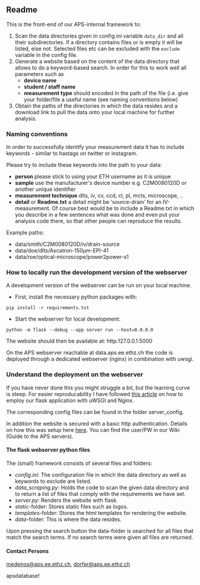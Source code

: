 ## Readme

This is the front-end of our APS-internal framework to:

1. Scan the data directories given in config.ini variable `data_dir` and all their subdirectories. If a directory contains files or is empty it will be listed, else not. Selected files etc can be excluded with the `exclude` variable in the config file.
2. Generate a website based on the content of the data directory that allows to do a keyword-based search. In order for this to work well all parameters such as
	* **device name**
	* **student / staff name**
	* **measurement type** should encoded in the path of the file (i.e. give your folder/file a useful name (see naming conventions below)
3. Obtain the paths of the directories in which the data resides and a download link to pull the data onto your local machine for further analysis.


### Naming conventions

In order to successfully identify your measurement data it has to include keywords - similar to hastags on twitter or instagram.

Please try to include these keywords into the path to your data:

* **person** please stick to using your ETH username as it is unique
* **sample** use the manufacturer's device number e.g. C2M0080120D or another unique identifier
* **measurement technique** dlts, iv, cv, ccd, cl, pl, mcts, microscope, ..
* **detail** or **Readme.txt** a detail might be 'source-drain' for an IV-measurement. Of course best would be to include a Readme.txt in which you describe in a few sentences what was done and even put your analysis code there, so that other people can reproduce the results.

Example paths:

* data/smith/C2M0080120D/iv/drain-source
* data/doe/dlts/Ascatron-150µm-EPI-41
* data/roe/optical-microscope/power2power-s1


### How to locally run the development version of the webserver
A development version of the webserver can be run on your local machine.

* First, install the necessary python packages with:

`pip install -r requirements.txt`

* Start the webserver for local development:

`python -m flask --debug --app server run --host=0.0.0.0`

The website should then be available at: http:127.0.0.1:5000

On the APS webserver reachable at data.aps.ee.ethz.ch the code is deployed through a dedicated webserver (nginx) in combination with uwsgi.

### Understand the deployment on the webserver
If you have never done this you might struggle a bit, but the learning curve is steep.
For easier reproducability I have followed [this article](https://www.digitalocean.com/community/tutorials/how-to-serve-flask-applications-with-uswgi-and-nginx-on-ubuntu-18-04) on how to employ our flask application with uWSGI and Nginx.

The corresponding config files can be found in the folder server_config.

In addition the website is secured with a basic http authentication. Details on how this was setup here [here](https://docs.nginx.com/nginx/admin-guide/security-controls/configuring-http-basic-authentication/). You can find the user/PW in our Wiki (Guide to the APS servers).

#### The flask webserver python files

The (small) framework consists of several files and folders:

* *config.ini*: The configuration file in which the data directory as well as keywords to exclude are listed.
* *data_scraping.py*: Holds the code to scan the given data directory and to return a list of files that comply with the requirements we have set.
* *server.py*: Renders the website with flask.
* *static*-folder: Stores static files such as logos.
* *templates*-folder: Stores the html templates for rendering the website.
* *data*-folder: This is where the data resides.

Upon pressing the search button the data-folder is searched for all files that match the search terms. If no search terms were given all files are returned.

#### Contact Persons

<medeiros@aps.ee.ethz.ch>,
<dorfer@aps.ee.ethz.ch>


apsdatabase!
